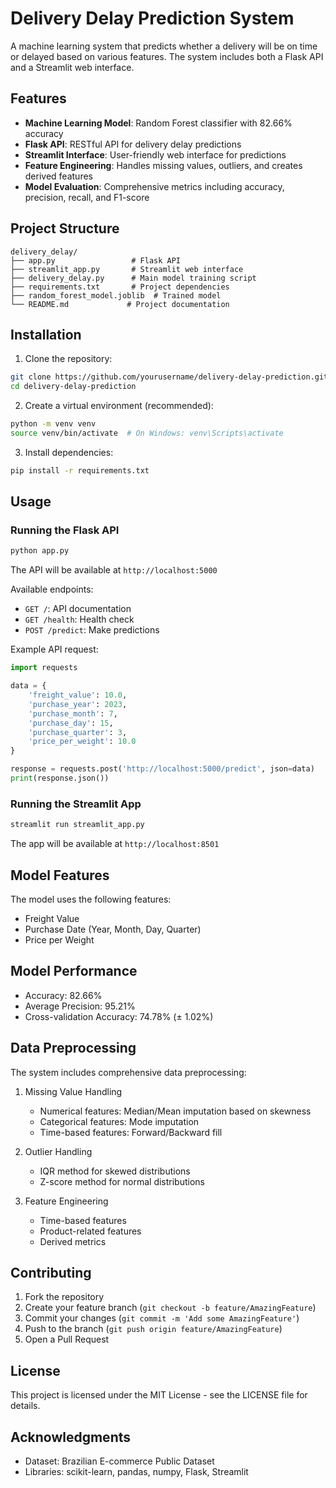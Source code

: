# Delivery Delay Prediction System

A machine learning system that predicts whether a delivery will be on time or delayed based on various features. The system includes both a Flask API and a Streamlit web interface.

## Features

- **Machine Learning Model**: Random Forest classifier with 82.66% accuracy
- **Flask API**: RESTful API for delivery delay predictions
- **Streamlit Interface**: User-friendly web interface for predictions
- **Feature Engineering**: Handles missing values, outliers, and creates derived features
- **Model Evaluation**: Comprehensive metrics including accuracy, precision, recall, and F1-score

## Project Structure

```
delivery_delay/
├── app.py                 # Flask API
├── streamlit_app.py       # Streamlit web interface
├── delivery_delay.py      # Main model training script
├── requirements.txt       # Project dependencies
├── random_forest_model.joblib  # Trained model
└── README.md             # Project documentation
```

## Installation

1. Clone the repository:

```bash
git clone https://github.com/yourusername/delivery-delay-prediction.git
cd delivery-delay-prediction
```

2. Create a virtual environment (recommended):

```bash
python -m venv venv
source venv/bin/activate  # On Windows: venv\Scripts\activate
```

3. Install dependencies:

```bash
pip install -r requirements.txt
```

## Usage

### Running the Flask API

```bash
python app.py
```

The API will be available at `http://localhost:5000`

Available endpoints:

- `GET /`: API documentation
- `GET /health`: Health check
- `POST /predict`: Make predictions

Example API request:

```python
import requests

data = {
    'freight_value': 10.0,
    'purchase_year': 2023,
    'purchase_month': 7,
    'purchase_day': 15,
    'purchase_quarter': 3,
    'price_per_weight': 10.0
}

response = requests.post('http://localhost:5000/predict', json=data)
print(response.json())
```

### Running the Streamlit App

```bash
streamlit run streamlit_app.py
```

The app will be available at `http://localhost:8501`

## Model Features

The model uses the following features:

- Freight Value
- Purchase Date (Year, Month, Day, Quarter)
- Price per Weight

## Model Performance

- Accuracy: 82.66%
- Average Precision: 95.21%
- Cross-validation Accuracy: 74.78% (± 1.02%)

## Data Preprocessing

The system includes comprehensive data preprocessing:

1. Missing Value Handling

   - Numerical features: Median/Mean imputation based on skewness
   - Categorical features: Mode imputation
   - Time-based features: Forward/Backward fill

2. Outlier Handling

   - IQR method for skewed distributions
   - Z-score method for normal distributions

3. Feature Engineering
   - Time-based features
   - Product-related features
   - Derived metrics

## Contributing

1. Fork the repository
2. Create your feature branch (`git checkout -b feature/AmazingFeature`)
3. Commit your changes (`git commit -m 'Add some AmazingFeature'`)
4. Push to the branch (`git push origin feature/AmazingFeature`)
5. Open a Pull Request

## License

This project is licensed under the MIT License - see the LICENSE file for details.

## Acknowledgments

- Dataset: Brazilian E-commerce Public Dataset
- Libraries: scikit-learn, pandas, numpy, Flask, Streamlit
